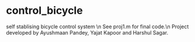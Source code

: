# control_bicycle
self stablising bicycle control system \n
See proj1.m for final code.\n
Project developed by Ayushmaan Pandey, Yajat Kapoor and Harshul Sagar.

